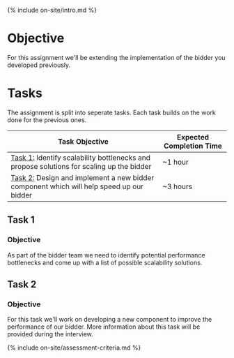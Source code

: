 {% include on-site/intro.md %}

# Objective

For this assignment we'll be extending the implementation of the bidder you developed previously.

# Tasks

The assignment is split into seperate tasks. Each task builds on the work done for the previous ones. 

| Task Objective | Expected Completion Time |
|---|---|
| [Task 1:](#task-1) Identify scalability bottlenecks and propose solutions for scaling up the bidder | ~1 hour |
| [Task 2:](#task-2) Design and implement a new bidder component which will help speed up our bidder | ~3 hours |

## Task 1

### Objective

As part of the bidder team we need to identify potential performance bottlenecks and come up with a list of possible scalability solutions.

## Task 2

### Objective

For this task we'll work on developing a new component to improve the performance of our bidder. More information about this task will be provided during the interview. 

{% include on-site/assessment-criteria.md %}